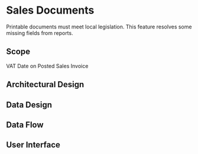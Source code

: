 # Sales Documents

Printable documents must meet local legislation. This feature resolves some missing fields from reports.

## Scope

VAT Date on Posted Sales Invoice

## Architectural Design 

## Data Design

## Data Flow

## User Interface
